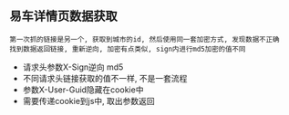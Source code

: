 ## 易车详情页数据获取
```
第一次抓的链接是另一个, 获取到城市的id, 然后使用同一套加密方式, 发现数据不正确
找到数据返回链接, 重新逆向, 加密有点类似, sign内进行md5加密的值不同
```
+ 请求头参数X-Sign逆向 md5
+ 不同请求头链接获取的值不一样, 不是一套流程
+ 参数X-User-Guid隐藏在cookie中
+ 需要传递cookie到js中, 取出参数返回
